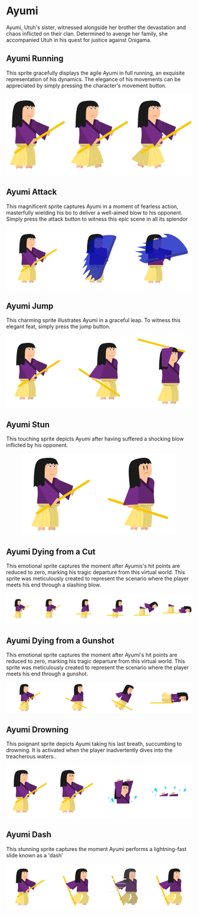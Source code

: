 # Ayumi
Ayumi, Utuh's sister, witnessed alongside her brother the devastation and chaos inflicted on their clan. Determined to avenge her family, she accompanied Utuh in his quest for justice against Onigama.

## Ayumi Running
This sprite gracefully displays the agile Ayumi in full running, an exquisite representation of his dynamics. The elegance of his movements can be appreciated by simply pressing the character's movement button.

<div align="center"> 
  <img src="image_ayumi/correrMulher.png" alt="Ayumi Running">
</div>

## Ayumi Attack
This magnificent sprite captures Ayumi in a moment of fearless action, masterfully wielding his bo to deliver a well-aimed blow to his opponent. Simply press the attack button to witness this epic scene in all its splendor

<div align="center"> 
  <img src="image_ayumi/atacarMulher.png" alt="Ayumi Attack">
</div>

## Ayumi Jump
This charming sprite illustrates Ayumi in a graceful leap. To witness this elegant feat, simply press the jump button.

<div align="center"> 
  <img src="image_ayumi/puloMulher.png" alt="Ayumi Jump">
</div>

## Ayumi Stun
This touching sprite depicts Ayumi after having suffered a shocking blow inflicted by his opponent.

<div align="center"> 
  <img src="image_ayumi/mulherStun.png" alt="Ayumi Stun">
</div>

## Ayumi Dying from a Cut
This emotional sprite captures the moment after Ayumis's hit points are reduced to zero, marking his tragic departure from this virtual world. This sprite was meticulously created to represent the scenario where the player meets his end through a slashing blow.

<div align="center"> 
  <img src="image_ayumi/morteCorteMulher.png" alt="Ayumi Dying from a Cut">
</div>

## Ayumi Dying from a Gunshot
This emotional sprite captures the moment after Ayumi's hit points are reduced to zero, marking his tragic departure from this virtual world. This sprite was meticulously created to represent the scenario where the player meets his end through a gunshot.

<div align="center"> 
  <img src="image_ayumi/tiroMulher.png" alt="Ayumi Dying from a Gunshot">
</div>

## Ayumi Drowning
This poignant sprite depicts Ayumi taking his last breath, succumbing to drowning. It is activated when the player inadvertently dives into the treacherous waters..

<div align="center"> 
  <img src="image_ayumi/mulherAfoga.png" alt="Ayumi Drowning">
</div>

## Ayumi Dash
This stunning sprite captures the moment Ayumi performs a lightning-fast slide known as a 'dash'

<div align="center"> 
  <img src="image_ayumi/dashMulher.png" alt="Ayumi Dash">
</div>
